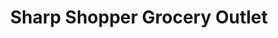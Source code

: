 ---
title: "Sharp Shopper Grocery Outlet"
url: /knox/sharp-shopper-grocery-outlet/
shop: supermarket
---